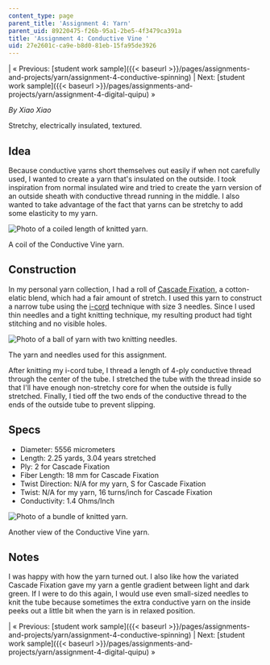 ```yaml
---
content_type: page
parent_title: 'Assignment 4: Yarn'
parent_uid: 89220475-f26b-95a1-2be5-4f3479ca391a
title: 'Assignment 4: Conductive Vine '
uid: 27e2601c-ca9e-b8d0-81eb-15fa95de3926
---
```


| « Previous: [student work sample]({{< baseurl >}}/pages/assignments-and-projects/yarn/assignment-4-conductive-spinning) | Next: [student work sample]({{< baseurl >}}/pages/assignments-and-projects/yarn/assignment-4-digital-quipu) » 

_By Xiao Xiao_

Stretchy, electrically insulated, textured.

Idea
----

Because conductive yarns short themselves out easily if when not carefully used, I wanted to create a yarn that's insulated on the outside. I took inspiration from normal insulated wire and tried to create the yarn version of an outside sheath with conductive thread running in the middle. I also wanted to take advantage of the fact that yarns can be stretchy to add some elasticity to my yarn.

![Photo of a coiled length of knitted yarn.](/courses/media-arts-and-sciences/mas-962-special-topics-new-textiles-spring-2010/assignments-and-projects/yarn/assignment-4-conductive-vine/spiral.jpg)

A coil of the Conductive Vine yarn.

Construction
------------

In my personal yarn collection, I had a roll of [Cascade Fixation](http://www.cascadeyarns.com/cascade-Fixation.htm), a cotton-elatic blend, which had a fair amount of stretch. I used this yarn to construct a narrow tube using the [i-cord](http://www.knitting-and.com/knitting/patterns/stitches/icord.htm) technique with size 3 needles. Since I used thin needles and a tight knitting technique, my resulting product had tight stitching and no visible holes.

![Photo of a ball of yarn with two knitting needles.](/courses/media-arts-and-sciences/mas-962-special-topics-new-textiles-spring-2010/assignments-and-projects/yarn/assignment-4-conductive-vine/materials.jpg)

The yarn and needles used for this assignment.

After knitting my i-cord tube, I thread a length of 4-ply conductive thread through the center of the tube. I stretched the tube with the thread inside so that I'll have enough non-stretchy core for when the outside is fully stretched. Finally, I tied off the two ends of the conductive thread to the ends of the outside tube to prevent slipping.

Specs
-----

*   Diameter: 5556 micrometers
*   Length: 2.25 yards, 3.04 years stretched
*   Ply: 2 for Cascade Fixation
*   Fiber Length: 18 mm for Cascade Fixation
*   Twist Direction: N/A for my yarn, S for Cascade Fixation
*   Twist: N/A for my yarn, 16 turns/inch for Cascade Fixation
*   Conductivity: 1.4 Ohms/Inch

![Photo of a bundle of knitted yarn.](/courses/media-arts-and-sciences/mas-962-special-topics-new-textiles-spring-2010/assignments-and-projects/yarn/assignment-4-conductive-vine/twist.jpg)

Another view of the Conductive Vine yarn.

Notes
-----

I was happy with how the yarn turned out. I also like how the variated Cascade Fixation gave my yarn a gentle gradient between light and dark green. If I were to do this again, I would use even small-sized needles to knit the tube because sometimes the extra conductive yarn on the inside peeks out a little bit when the yarn is in relaxed position.

| « Previous: [student work sample]({{< baseurl >}}/pages/assignments-and-projects/yarn/assignment-4-conductive-spinning) | Next: [student work sample]({{< baseurl >}}/pages/assignments-and-projects/yarn/assignment-4-digital-quipu) »